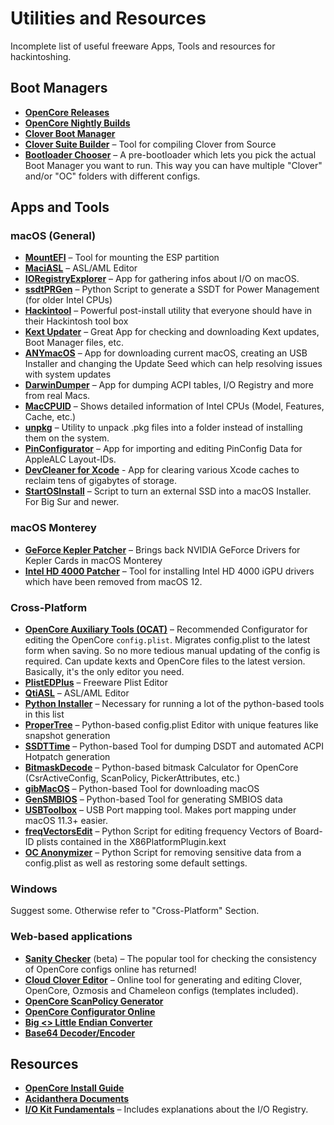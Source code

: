# Utilities and Resources
Incomplete list of useful freeware Apps, Tools and resources for hackintoshing.

## Boot Managers
- [**OpenCore Releases**](https://github.com/acidanthera/OpenCorePkg/releases)
- [**OpenCore Nightly Builds**](https://dortania.github.io/builds/?product=OpenCorePkg&viewall=true)
- [**Clover Boot Manager**](https://github.com/CloverHackyColor/CloverBootloader/releases)
- [**Clover Suite Builder**](https://www.insanelymac.com/forum/topic/347872-introducing-clover-suite-builder/) – Tool for compiling Clover from Source
- [**Bootloader Chooser**](https://github.com/jief666/BootloaderChooser) – A pre-bootloader which lets you pick the actual Boot Manager you want to run. This way you can have multiple "Clover" and/or "OC" folders with different configs.

## Apps and Tools
### macOS (General)
- [**MountEFI**](https://github.com/corpnewt/MountEFI) – Tool for mounting the ESP partition
- [**MaciASL**](https://github.com/acidanthera/MaciASL) – ASL/AML Editor
- [**IORegistryExplorer**](https://github.com/utopia-team/IORegistryExplorer) – App for gathering infos about I/O on macOS.
- [**ssdtPRGen**](https://github.com/Piker-Alpha/ssdtPRGen.sh) – Python Script to generate a SSDT for Power Management (for older Intel CPUs)
- [**Hackintool**](https://github.com/headkaze/Hackintool) – Powerful post-install utility that everyone should have in their Hackintosh tool box
- [**Kext Updater**](https://www.sl-soft.de/en/kext-updater/) – Great App for checking and downloading Kext updates, Boot Manager files, etc.
- [**ANYmacOS**](https://www.sl-soft.de/en/anymacos/) – App for downloading current macOS, creating an USB Installer and changing the Update Seed which can help resolving issues with system updates
- [**DarwinDumper**](https://bitbucket.org/blackosx/darwindumper/downloads/) – App for dumping ACPI tables, I/O Registry and more from real Macs.
- [**MacCPUID**](https://www.intel.com/content/www/us/en/download/674424/maccpuid.html) –  Shows detailed information of Intel CPUs (Model, Features, Cache, etc.)
- [**unpkg**](https://www.timdoug.com/unpkg/) – Utility to unpack .pkg files into a folder instead of installing them on the system.
- [**PinConfigurator**](https://github.com/headkaze/PinConfigurator) – App for importing and editing PinConfig Data for AppleALC Layout-IDs.
- [**DevCleaner for Xcode**](https://github.com/vashpan/xcode-dev-cleaner) - App for clearing various Xcode caches to reclaim tens of gigabytes of storage.
- [**StartOSInstall**](https://github.com/chris1111/Startosinstall-Ventura) – Script to turn an external SSD into a macOS Installer. For Big Sur and newer.

### macOS Monterey
- [**GeForce Kepler Patcher**](https://github.com/chris1111/Geforce-Kepler-patcher) – Brings back NVIDIA GeForce Drivers for Kepler Cards in macOS Monterey
- [**Intel HD 4000 Patcher**](https://github.com/chris1111/Patch-HD4000-Monterey) – Tool for installing Intel HD 4000 iGPU drivers which have been removed from macOS 12.

### Cross-Platform
- [**OpenCore Auxiliary Tools (OCAT)**](https://github.com/ic005k/QtOpenCoreConfig) – Recommended Configurator for editing the OpenCore `config.plist`. Migrates config.plist to the latest form when saving. So no more tedious manual updating of the config is required. Can update kexts and OpenCore files to the latest version. Basically, it's the only editor you need.
- [**PlistEDPlus**](https://github.com/ic005k/PlistEDPlus) – Freeware Plist Editor
- [**QtiASL**](https://github.com/ic005k/QtiASL) – ASL/AML Editor
- [**Python Installer**](https://www.python.org/downloads/) – Necessary for running a lot of the python-based tools in this list
- [**ProperTree**](https://github.com/corpnewt/ProperTree) – Python-based config.plist Editor with unique features like snapshot generation
- [**SSDTTime**](https://github.com/corpnewt/SSDTTime) – Python-based Tool for dumping DSDT and automated ACPI Hotpatch generation
- [**BitmaskDecode**](https://github.com/corpnewt/BitmaskDecode) – Python-based bitmask Calculator for OpenCore (CsrActiveConfig, ScanPolicy, PickerAttributes, etc.)
- [**gibMacOS**](https://github.com/corpnewt/gibMacOS) – Python-based Tool for downloading macOS
- [**GenSMBIOS**](https://github.com/corpnewt/GenSMBIOS) – Python-based Tool for generating SMBIOS data
- [**USBToolbox**](https://github.com/USBToolBox/tool) – USB Port mapping tool. Makes port mapping under macOS 11.3+ easier.
- [**freqVectorsEdit**](https://github.com/Piker-Alpha/freqVectorsEdit.sh) – Python Script for editing frequency Vectors of Board-ID plists contained in the X86PlatformPlugin.kext
- [**OC Anonymizer**](https://github.com/dreamwhite/OC-Anonymizer) – Python Script for removing sensitive data from a config.plist as well as restoring some default settings.

### Windows
Suggest some. Otherwise refer to "Cross-Platform" Section.

### Web-based applications
- [**Sanity Checker**](https://sanitychecker.ocutils.me/) (beta) – The popular tool for checking the consistency of OpenCore configs online has returned!
- [**Cloud Clover Editor**](https://cloudclovereditor.altervista.org/cce/cce/index.php) – Online tool for generating and editing Clover, OpenCore, Ozmosis and Chameleon configs (templates included).
- [**OpenCore ScanPolicy Generator**](https://oc-scanpolicy.vercel.app/)
- [**OpenCore Configurator Online**](https://galada.gitee.io/opencoreconfiguratoronline/)
- [**Big <> Little Endian Converter**](https://www.save-editor.com/tools/wse_hex.html)
- [**Base64 Decoder/Encoder**](https://www.base64decode.org/)

## Resources
- [**OpenCore Install Guide**](https://dortania.github.io/OpenCore-Install-Guide/)
- [**Acidanthera Documents**](https://github.com/acidanthera/bugtracker/blob/master/DOCUMENTS.md)
- [**I/O Kit Fundamentals**](https://developer.apple.com/library/archive/documentation/DeviceDrivers/Conceptual/IOKitFundamentals/Introduction/Introduction.html#//apple_ref/doc/uid/TP0000011-CH204-TPXREF101) – Includes explanations about the I/O Registry.
